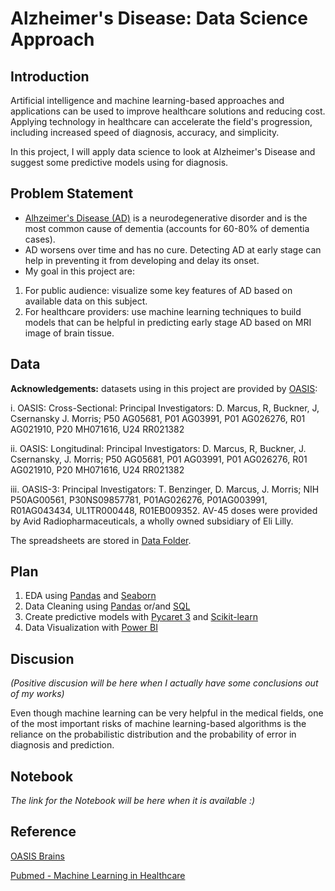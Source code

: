 # Alzheimer's Disease: Data Science Approach

## Introduction
Artificial intelligence and machine learning-based approaches and applications can be used to improve healthcare solutions and reducing cost. Applying technology in healthcare can accelerate the field's progression, including increased speed of diagnosis, accuracy, and simplicity.

In this project, I will apply data science to look at Alzheimer's Disease and suggest some predictive models using for diagnosis. 

## Problem Statement
- [Alhzeimer's Disease (AD)](https://www.alz.org/alzheimers-dementia/what-is-alzheimers) is a neurodegenerative disorder and is the most common cause of dementia (accounts for 60-80% of dementia cases).
- AD worsens over time and has no cure. Detecting AD at early stage can help in preventing it from developing and delay its onset.
- My goal in this project are:
1. For public audience: visualize some key features of AD based on available data on this subject.
2. For healthcare providers: use machine learning techniques to build models that can be helpful in predicting early stage AD based on MRI image of brain tissue.

## Data
<b>Acknowledgements:</b> datasets using in this project are provided by [OASIS](https://www.oasis-brains.org/#data):

 i. OASIS: Cross-Sectional: Principal Investigators: D. Marcus, R, Buckner, J, Csernansky J. Morris; P50 AG05681, P01 AG03991, P01 AG026276, R01 AG021910, P20 MH071616, U24 RR021382
 
 ii. OASIS: Longitudinal: Principal Investigators: D. Marcus, R, Buckner, J. Csernansky, J. Morris; P50 AG05681, P01 AG03991, P01 AG026276, R01 AG021910, P20 MH071616, U24 RR021382
 
iii. OASIS-3: Principal Investigators: T. Benzinger, D. Marcus, J. Morris; NIH P50AG00561, P30NS09857781, P01AG026276, P01AG003991, R01AG043434, UL1TR000448, R01EB009352. AV-45 doses were provided by Avid Radiopharmaceuticals, a wholly owned subsidiary of Eli Lilly.

The spreadsheets are stored in [Data Folder](https://github.com/halethithu/Capstone/tree/main/Data).

## Plan
1. EDA using [Pandas](https://pandas.pydata.org/) and [Seaborn](https://seaborn.pydata.org/)
2. Data Cleaning using [Pandas](https://pandas.pydata.org/) or/and [SQL](https://www.microsoft.com/en-ca/sql-server/sql-server-2019/)
3. Create predictive models with [Pycaret 3](https://pycaret.org/) and [Scikit-learn](https://scikit-learn.org/stable/)
4. Data Visualization with [Power BI](https://powerbi.microsoft.com/en-us/)

## Discusion

<i>(Positive discusion will be here when I actually have some conclusions out of my works)</i>

Even though machine learning can be very helpful in the medical fields, one of the most important risks of machine learning-based algorithms is the reliance on the probabilistic distribution and the probability of error in diagnosis and prediction.

## Notebook
<i>The link for the Notebook will be here when it is available :) </i>

## Reference
[OASIS Brains](https://www.oasis-brains.org/#data)

[Pubmed - Machine Learning in Healthcare](https://www.ncbi.nlm.nih.gov/pmc/articles/PMC8822225/)

